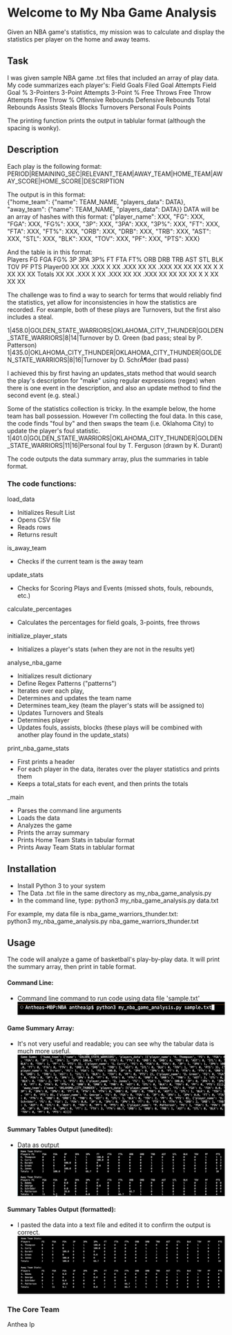 # Welcome to My Nba Game Analysis
Given an NBA game's statistics, my mission was to calculate and display the statistics per player on the home and away teams.

## Task
I was given sample NBA game .txt files that included an array of play data. My code summarizes each player's:
Field Goals
Filed Goal Attempts
Field Goal %
3-Pointers
3-Point Attempts
3-Point %
Free Throws
Free Throw Attempts
Free Throw %
Offensive Rebounds
Defensive Rebounds
Total Rebounds
Assists
Steals
Blocks
Turnovers
Personal Fouls
Points

The printing function prints the output in tablular format (although the spacing is wonky).

## Description
Each play is the following format:</br>
PERIOD|REMAINING_SEC|RELEVANT_TEAM|AWAY_TEAM|HOME_TEAM|AWAY_SCORE|HOME_SCORE|DESCRIPTION

The output is in this format:</br>
{"home_team": {"name": TEAM_NAME, "players_data": DATA}, "away_team": {"name": TEAM_NAME, "players_data": DATA}}
DATA will be an array of hashes with this format:
{"player_name": XXX, "FG": XXX, "FGA": XXX, "FG%": XXX, "3P": XXX, "3PA": XXX, "3P%": XXX, "FT": XXX, "FTA": XXX, "FT%": XXX, "ORB": XXX, "DRB": XXX, "TRB": XXX, "AST": XXX, "STL": XXX, "BLK": XXX, "TOV": XXX, "PF": XXX, "PTS": XXX}

And the table is in this format:</br>
Players	    FG	FGA	FG%	    3P	3PA	3P%	    FT	FTA	FT%	    ORB	DRB	TRB	AST	STL	BLK	TOV	PF	PTS
Player00	XX	XX	.XXX	X	XX	.XXX	XX	XX	.XXX	XX	XX	XX	XX	X	X	XX	XX	XX
Totals	    XX	XX	.XXX	X	XX	.XXX	XX	XX	.XXX	XX	XX	XX	XX	X	X	XX	XX	XX

The challenge was to find a way to search for terms that would reliably find the statistics, yet allow for inconsistencies in how the statistics are recorded. For example, both of these plays are Turnovers, but the first also includes a steal.

1|458.0|GOLDEN_STATE_WARRIORS|OKLAHOMA_CITY_THUNDER|GOLDEN_STATE_WARRIORS|8|14|Turnover by D. Green (bad pass; steal by P. Patterson)
1|435.0|OKLAHOMA_CITY_THUNDER|OKLAHOMA_CITY_THUNDER|GOLDEN_STATE_WARRIORS|8|16|Turnover by D. SchrÃ¶der (bad pass)

I achieved this by first having an updates_stats method that would search the play's description for "make" using regular expressions (regex) when there is one event in the description, and also an update method to find the second event (e.g. steal.)

Some of the statistics collection is tricky. In the example below, the home team has ball possession. However I'm collecting the foul data. In this case, the code finds "foul by" and then swaps the team (i.e. Oklahoma City) to update the player's foul statistic.
1|401.0|GOLDEN_STATE_WARRIORS|OKLAHOMA_CITY_THUNDER|GOLDEN_STATE_WARRIORS|11|16|Personal foul by T. Ferguson (drawn by K. Durant)

The code outputs the data summary array, plus the summaries in table format.


### The code functions:
load_data</br>
* Initializes Result List
* Opens CSV file
* Reads rows
* Returns result

is_away_team</br>
* Checks if the current team is the away team

update_stats</br>
* Checks for Scoring Plays and Events (missed shots, fouls, rebounds, etc.)

calculate_percentages</br>
* Calculates the percentages for field goals, 3-points, free throws

initialize_player_stats</br>
* Initializes a player's stats (when they are not in the results yet)

analyse_nba_game</br>
* Initializes result dictionary
* Define Regex Patterns ("patterns")
* Iterates over each play, 
* Determines and updates the team name
* Determines team_key (team the player's stats will be assigned to)
* Updates Turnovers and Steals
* Determines player
* Updates fouls, assists, blocks (these plays will be combined with another play found in the update_stats)

print_nba_game_stats</br>
* First prints a header
* For each player in the data, iterates over the player statistics and prints them
* Keeps a total_stats for each event, and then prints the totals

_main</br>
* Parses the command line arguments
* Loads the data
* Analyzes the game
* Prints the array summary
* Prints Home Team Stats in tabular format
* Prints Away Team Stats in tablular format


## Installation
* Install Python 3 to your system
* The Data .txt file in the same directory as my_nba_game_analysis.py
* In the command line, type: python3 my_nba_game_analysis.py data.txt

For example, my data file is nba_game_warriors_thunder.txt:</br>
python3 my_nba_game_analysis.py nba_game_warriors_thunder.txt


## Usage
The code will analyze a game of basketball's play-by-play data.
It will print the summary array, then print in table format.

#### Command Line: </br>
* Command line command to run code using data file 'sample.txt'
![Command line](./ScreenCaps/CommandLine_Start.png)

#### Game Summary Array: </br>
* It's not very useful and readable; you can see why the tabular data is much more useful.
![Game Summary Array](./ScreenCaps/Game_Summ_Array.png)

#### Summary Tables Output (unedited): </br>
* Data as output
![Game Summary Array](./ScreenCaps/Tables_unformatted.png)

#### Summary Tables Output (formatted): </br>
* I pasted the data into a text file and edited it to confirm the output is correct.
![Game Summary Array](./ScreenCaps/Table_data_formatted.png)



### The Core Team
Anthea Ip